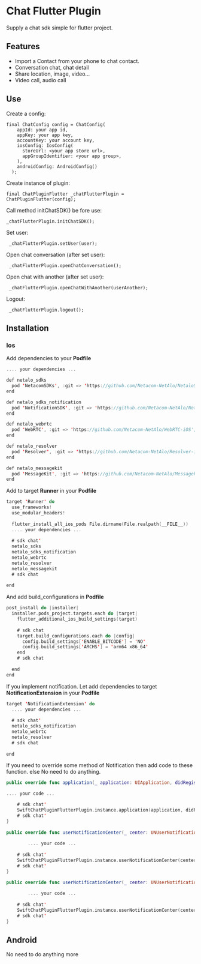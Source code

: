 # Chat Flutter Plugin

Supply a chat sdk simple for flutter project.

## Features

- Import a Contact from your phone to chat contact.
- Conversation chat, chat detail
- Share location, image, video...
- Video call, audio call

## Use

Create a config:
```flutter
final ChatConfig config = ChatConfig(
    appId: your app id,
    appKey: your app key,
    accountKey: your account key,
    iosConfig: IosConfig(
      storeUrl: <your app store url>,
      appGroupIdentifier: <your app group>,
    ),
    androidConfig: AndroidConfig()
  );
```

Create instance of plugin:
```flutter
final ChatPluginFlutter _chatFlutterPlugin = ChatPluginFlutter(config);
```

Call method initChatSDK() be fore use:
```flutter
_chatFlutterPlugin.initChatSDK();
```

Set user:
```flutter
 _chatFlutterPlugin.setUser(user);
```

Open chat conversation (after set user):
```flutter
 _chatFlutterPlugin.openChatConversation();
```

Open chat with another (after set user):
```flutter
 _chatFlutterPlugin.openChatWithAnother(userAnother);
```
Logout:
```flutter
 _chatFlutterPlugin.logout();
```


## Installation

### Ios

Add dependencies to your **Podfile**

```swift
.... your dependencies ...

def netalo_sdks
  pod 'NetacomSDKs', :git => 'https://github.com/Netacom-NetAlo/NetaloSDKs-iOS', tag: '10.0.1'
end

def netalo_sdks_notification
  pod 'NotificationSDK', :git => 'https://github.com/Netacom-NetAlo/NotiSDKs-iOS', tag: '10.0.1'
end

def netalo_webrtc
  pod 'WebRTC', :git => 'https://github.com/Netacom-NetAlo/WebRTC-iOS', branch: 'main'
end

def netalo_resolver
  pod 'Resolver', :git => 'https://github.com/Netacom-NetAlo/Resolver-iOS', branch: 'main'
end

def netalo_messagekit
  pod 'MessageKit', :git => 'https://github.com/Netacom-NetAlo/Messagekit-iOS'
end
```

Add to target **Runner** in your **Podfile**

```swift
target 'Runner' do
  use_frameworks!
  use_modular_headers!
  
  flutter_install_all_ios_pods File.dirname(File.realpath(__FILE__))
  .... your dependencies ...
  
  # sdk chat'
  netalo_sdks
  netalo_sdks_notification
  netalo_webrtc
  netalo_resolver
  netalo_messagekit
  # sdk chat
  
end
```

And add build_configurations in **Podfile**

```swift
post_install do |installer|
  installer.pods_project.targets.each do |target|
    flutter_additional_ios_build_settings(target)
    
    # sdk chat
    target.build_configurations.each do |config|
      config.build_settings['ENABLE_BITCODE'] = 'NO'
      config.build_settings['ARCHS'] = 'arm64 x86_64'
    end
    # sdk chat
    
  end
end
```

If you implement notification. Let add dependencies to target **NotificationExtension** in your **Podfile**

```swift
target 'NotificationExtension' do
  .... your dependencies ...
  
  # sdk chat'
  netalo_sdks_notification
  netalo_webrtc
  netalo_resolver
  # sdk chat
  
end
```

If you need to override some method of Notification then add code to these function. else No need to do anything.

```swift
public override func application(_ application: UIApplication, didRegisterForRemoteNotificationsWithDeviceToken deviceToken: Data) {

.... your code ...

    # sdk chat'
    SwiftChatPluginFlutterPlugin.instance.application(application, didRegisterForRemoteNotificationsWithDeviceToken: deviceToken)
    # sdk chat'
}
    
public override func userNotificationCenter(_ center: UNUserNotificationCenter, willPresent notification: UNNotification, withCompletionHandler completionHandler: @escaping (UNNotificationPresentationOptions) -> Void) {
        
        .... your code ...
        
    # sdk chat'
    SwiftChatPluginFlutterPlugin.instance.userNotificationCenter(center, willPresent: notification, withCompletionHandler: completionHandler)
    # sdk chat'
}

public override func userNotificationCenter(_ center: UNUserNotificationCenter, didReceive response: UNNotificationResponse, withCompletionHandler completionHandler: @escaping () -> Void) {
        
        .... your code ...
    
    # sdk chat'
    SwiftChatPluginFlutterPlugin.instance.userNotificationCenter(center, didReceive: response, withCompletionHandler: completionHandler)
    # sdk chat'
}   
```


## Android
No need to do anything more


